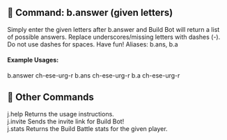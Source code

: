 ## 🦆 Command: b.answer (given letters)
Simply enter the given letters after b.answer and Build Bot will return a list of possible answers. 
Replace underscores/missing letters with dashes (-). Do not use dashes for spaces. Have fun! 
Aliases: b.ans, b.a

#### Example Usages:
b.answer ch-ese-urg-r
b.ans ch-ese-urg-r
b.a ch-ese-urg-r

## 🏡 Other Commands
j.help     Returns the usage instructions.  
j.invite   Sends the invite link for Build Bot!  
j.stats	   Returns the Build Battle stats for the given player.  
